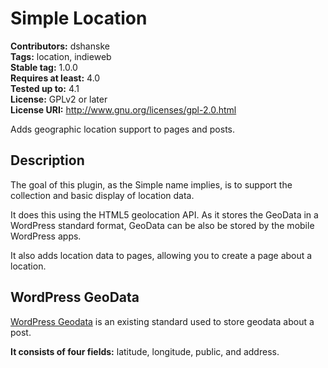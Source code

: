 # Simple Location #
**Contributors:** dshanske  
**Tags:** location, indieweb  
**Stable tag:** 1.0.0  
**Requires at least:** 4.0  
**Tested up to:** 4.1  
**License:** GPLv2 or later  
**License URI:** http://www.gnu.org/licenses/gpl-2.0.html  

Adds geographic location support to pages and posts.

## Description ##

The goal of this plugin, as the Simple name implies, is to support the 
collection and basic display of location data. 

It does this using the HTML5 geolocation API. As it stores the GeoData in a 
WordPress standard format, GeoData can be also be stored by the mobile 
WordPress apps.

It also adds location data to pages, allowing you to create a page about a location.

## WordPress GeoData ##

[WordPress Geodata](http://codex.wordpress.org/Geodata) is an existing standard
used to store geodata about a post.

**It consists of four fields:** latitude, longitude, public, and address.  


